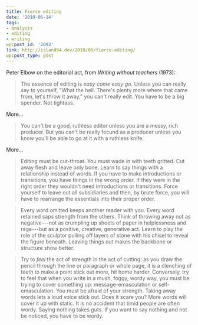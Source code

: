 ```yaml
---
title: Fierce editing
date: '2010-06-14'
tags:
- analysis
- editing
- writing
wp:post_id: '2092'
link: http://island94.dev/2010/06/fierce-editing/
wp:post_type: post
---
```


Peter Elbow on the editorial act, from _Writing without teachers_ (1973):

> The essence of editing is _easy come easy go_. Unless you can really say to yourself, "What the hell. There's plenty more where that came from, let's throw it away," you can't really edit. You have to be a big spender. Not tightass.

More...

> You can't be a good, ruthless editor unless you are a messy, rich producer. But you can't be really fecund as a producer unless you know you'll be able to go at it with a ruthless knife.

More...

> Editing must be cut-throat. You must wade in with teeth gritted. Cut away flesh and leave only bone. Learn to say things with a relationship instead of words. If you have to make introductions or transitions, you have things in the wrong order. If they were in the right order they wouldn't need introductions or transitions. Force yourself to leave out all subsidiaries and then, by brute force, you will have to rearrange the essentials into their proper order.

>

> Every word omitted keeps another reader with you. Every word retained saps strength from the others. Think of throwing away not as negative---not as crumpling up sheets of paper in helplessness and rage---but as a positive, creative, generative act. Learn to play the role of the sculptor pulling off layers of stone with his chisel to reveal the figure beneath. Leaving things out makes the backbone or structure show better.

>

> Try to _feel_ the act of strength in the act of cutting: as you draw the pencil through the line or paragraph or whole page, it is a clenching of teeth to make a point stick out more, hit home harder. Conversely, try to feel that when you write in a mush, foggy, wordy way, you must be trying to cover something up: message-emasculation or self-emasculation. You must be afraid of your strength. Taking away words lets a loud voice stick out. Does it scare you? More words will cover it up with static. It is no accident that timid people are often wordy. Saying nothing takes guts. If you want to say nothing and not be noticed, you have to be wordy.
